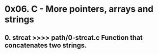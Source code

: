# **0x06. C - More pointers, arrays and strings**

## **0. strcat >>>> path/0-strcat.c** Function that concatenates two strings.


